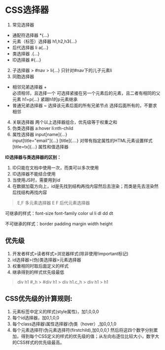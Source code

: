 # CSS选择器

1. 常见选择器
- 通配符选择器   *{...}
- 元素（标签）选择器   h1,h2,h3{...}
- 后代选择器  li a{...}
- 类选择器    .{...}
- ID选择器    #{...}
2. 子选择器 > 
#nav > li{...}  只针对#nav下的儿子元素li
3. 同胞选择器
- 相邻兄弟选择器 +  
必须相邻，且选择一个  可选择紧接在另一个元素后的元素，且二者有相同的父元素
h1+p{...}  紧跟h1的p元素继承
- 普通兄弟选择器 ~ 
 选择该元素后面的所有兄弟节点  选择后面所有的，不要求相邻
4. 关联选择器
两个以上选择器组合，优先级等于权重之和 
5. 伪类选择器
a:hover   li:nth-child
6. 属性选择器
input[name]{...}  
input[title="email"]{...}
[title]{....} 对带有指定属性的HTML元素设置样式
[title=tx]{...} 属性和值选择器

**ID选择器与类选择器的区别：**
1. ID只能在文档中使用一次，而类可以多次使用
2. ID选择器不能结合使用
3. 当使用JS时，需要用到id 
4. 在数据加载方向上，id是先找到结构再找内容然后去渲染；而类是先去渲染然后找结构再找内容

> E,F 多元素选择器
   E F 后代元素选择器

可继承的样式：font-size   font-family color ul li  dl  dd  dt

不可继承的样式：border padding  margin  width  height

## 优先级
1. 开发者样式>读者样式>浏览器样式(除非使用!important标记)
2. id选择器>(伪)类选择器>元素选择器
3. 权重相同时取后面定义的样式
4. 继承得到的样式优先级最低
> div h1 #_h > #div h1 > div h1.c_h > div h1 > h1

## CSS优先级的计算规则:
1. 元素标签中定义的样式(style属性)，加1,0,0,0
2. 每个id选择器，加0,1,0,0
3. 每个class选择器\属性选择器\伪类（hover）,加0,0,1,0
4. 每个元素选择符\伪元素选择符(firstchild),加0,0,0,1
然后将这四个数字分别累加，得到每个CSS定义的样式的优先级的值；从左向右逐位比较大小，数字大的CSS样式的优先级最高。


